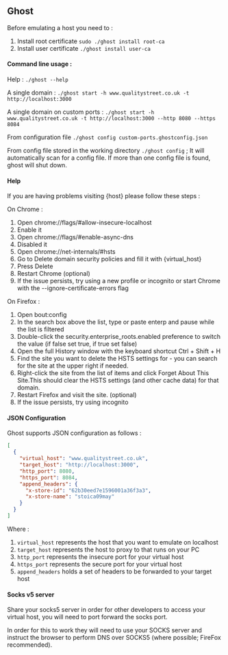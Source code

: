 ## Ghost

Before emulating a host you need to :
1. Install root certificate `sudo ./ghost install root-ca`
2. Install user certificate `./ghost install user-ca`

#### Command line usage :

Help : `./ghost --help`

A single domain : `./ghost start -h www.qualitystreet.co.uk -t http://localhost:3000`

A single domain on custom ports : `./ghost start -h www.qualitystreet.co.uk -t http://localhost:3000 --http 8080 --https 8084`

From configuration file `./ghost config custom-ports.ghostconfig.json`

From config file stored in the working directory  `./ghost config` ; It will automatically scan for a config file. If more than one config file is found, ghost will shut down.
#### Help

If you are having problems visiting {host} please follow these steps :

On Chrome :
1. Open chrome://flags/#allow-insecure-localhost
2. Enable it
3. Open chrome://flags/#enable-async-dns
4. Disabled it
5. Open chrome://net-internals/#hsts
6. Go to Delete domain security policies and fill it with {virtual_host}
7. Press Delete
8. Restart Chrome (optional)
9. If the issue persists, try using a new profile or incognito or start Chrome with the --ignore-certificate-errors flag

On Firefox :
1. Open bout:config
2. In the search box above the list, type or paste enterp and pause while the list is filtered
3. Double-click the security.enterprise_roots.enabled preference to switch the value (if false set true, if true set false)
4. Open the full History window with the keyboard shortcut Ctrl + Shift + H
5. Find the site you want to delete the HSTS settings for - you can search for the site at the upper right if needed.
6. Right-click the site from the list of items and click Forget About This Site.This should clear the HSTS settings (and other cache data) for that domain.
7. Restart Firefox and visit the site. (optional)
8. If the issue persists, try using incognito


#### JSON Configuration

Ghost supports JSON configuration as follows :

```json
[
  {
    "virtual_host": "www.qualitystreet.co.uk",
    "target_host": "http://localhost:3000",
    "http_port": 8080,
    "https_port": 8084,
    "append_headers": {
      "x-store-id": "62b30eed7e1596001a36f3a3",
      "x-store-name": "stoica09may"
    }
  }
]
```

Where :

1. `virtual_host` represents the host that you want to emulate on localhost
2. `target_host` represents the host to proxy to that runs on your PC
3. `http_port` represents the insecure port for your virtual host
4. `https_port` represents the secure port for your virtual host
5. `append_headers` holds a set of headers to be forwarded to your target host

#### Socks v5 server

Share your socks5 server in order for other developers to access your virtual host, you will need to port forward the socks port.

In order for this to work they will need to use your SOCKS server and instruct the browser to perform DNS over SOCKS5 (where possible; FireFox recommended).
